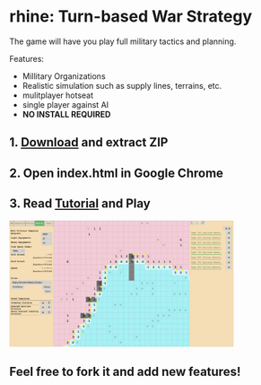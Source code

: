 # rhine: Turn-based War Strategy

The game will have you play full military tactics and planning.

Features:
* Millitary Organizations
* Realistic simulation such as supply lines, terrains, etc.
* mulitplayer hotseat
* single player against AI
* **NO INSTALL REQUIRED**

## 1. [Download](https://codeload.github.com/SitanHuang/rhine/zip/master) and extract ZIP
## 2. Open index.html in Google Chrome
## 3. Read [Tutorial](https://github.com/SitanHuang/rhine/wiki) and Play

<img src="https://raw.githubusercontent.com/SitanHuang/rhine/master/gui/Screenshot%20from%202018-04-09%2017-17-34.png" width="400">

## Feel free to fork it and add new features!
